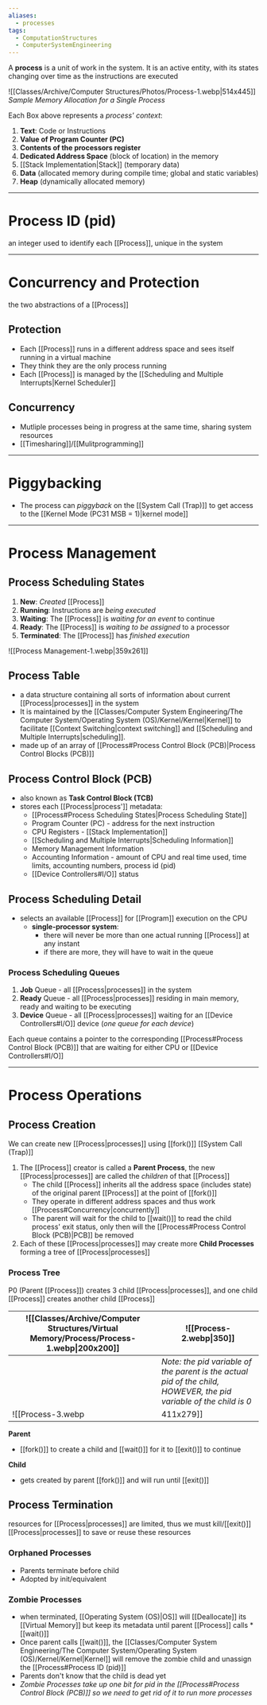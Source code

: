```yaml
---
aliases:
  - processes
tags:
  - ComputationStructures
  - ComputerSystemEngineering
---
```

A **process** is a unit of work in the system. It is an active entity, with its states changing over time as the instructions are executed

![[Classes/Archive/Computer Structures/Photos/Process-1.webp|514x445]]
*Sample Memory Allocation for a Single Process* 

Each Box above represents a *process' context*:
1. **Text**: Code or Instructions
2. **Value of Program Counter (PC)**
3. **Contents of the processors register**
4. **Dedicated Address Space** (block of location) in the memory
5. [[Stack Implementation|Stack]] (temporary data)
6. **Data** (allocated memory during compile time; global and static variables)
7. **Heap** (dynamically allocated memory)
___
# Process ID (pid)
an integer used to identify each [[Process]], unique in the system

___
# Concurrency and Protection
the two abstractions of a [[Process]]

## Protection
- Each [[Process]] runs in a different address space and sees itself running in a virtual machine
- They think they are the only process running
- Each [[Process]] is managed by the [[Scheduling and Multiple Interrupts|Kernel Scheduler]] 

## Concurrency
- Mutliple processes being in progress at the same time, sharing system resources
- [[Timesharing]]/[[Mulitprogramming]]

___
# Piggybacking
- The process can *piggyback* on the [[System Call (Trap)]] to get access to the [[Kernel Mode (PC31 MSB = 1)|kernel mode]]

___
# Process Management
## Process Scheduling States
1. **New**: *Created* [[Process]]
2. **Running**: Instructions are *being executed*
3. **Waiting**: The [[Process]] is *waiting for an event* to continue
4. **Ready**: The [[Process]] is *waiting to be assigned* to a processor
5. **Terminated**: The [[Process]] has *finished execution*

![[Process Management-1.webp|359x261]]

## Process Table
- a data structure containing all sorts of information about current [[Process|processes]] in the system
- It is maintained by the [[Classes/Computer System Engineering/The Computer System/Operating System (OS)/Kernel/Kernel|Kernel]] to facilitate [[Context Switching|context switching]] and [[Scheduling and Multiple Interrupts|scheduling]].
- made up of an array of [[Process#Process Control Block (PCB)|Process Control Blocks (PCB)]]  


## Process Control Block (PCB)
- also known as **Task Control Block (TCB)**
- stores each [[Process|process']] metadata:
	- [[Process#Process Scheduling States|Process Scheduling State]]
	-  Program Counter (PC) - address for the next instruction
	- CPU Registers - [[Stack Implementation]]
	- [[Scheduling and Multiple Interrupts|Scheduling Information]]
	- Memory Management Information
	- Accounting Information - amount of CPU and real time used, time limits, accounting numbers, process id (pid)
	- [[Device Controllers#I/O]] status

## Process Scheduling Detail
- selects an available [[Process]] for [[Program]] execution on the CPU
	- **single-processor system**: 
		- there will never be more than one actual running [[Process]] at any instant
		- if there are more, they will have to wait in the queue

### Process Scheduling Queues
1. **Job** Queue - all [[Process|processes]] in the system
2. **Ready** Queue - all [[Process|processes]] residing in main memory, ready and waiting to be executing
3. **Device** Queue - all [[Process|processes]] waiting for an [[Device Controllers#I/O]] device (*one queue for each device*)

Each queue contains a pointer to the corresponding [[Process#Process Control Block (PCB)]] that are waiting for either CPU or [[Device Controllers#I/O]] 
___
# Process Operations
## Process Creation
We can create new [[Process|processes]] using [[fork()]] [[System Call (Trap)]] 
1. The [[Process]] creator is called a **Parent Process**, the new [[Process|processes]] are called the *children* of that [[Process]]
	- The child [[Process]] inherits all the address space (includes state) of the original parent [[Process]] at the point of [[fork()]]
	- They operate in different address spaces and thus work [[Process#Concurrency|concurrently]]
	- The parent will wait for the child to [[wait()]] to read the child process' exit status, only then will the [[Process#Process Control Block (PCB)|PCB]] be removed
2. Each of these [[Process|processes]] may create more **Child Processes** forming a tree of [[Process|processes]]

### Process Tree
P0 (Parent [[Process]]) creates 3 child [[Process|processes]], and one child [[Process]] creates another child [[Process]]

| ![[Classes/Archive/Computer Structures/Virtual Memory/Process/Process-1.webp\|200x200]] | ![[Process-2.webp\|350]]                                                                                           |
| --------------------------------------------------------------------------------------- | ------------------------------------------------------------------------------------------------------------------ |
|                                                                                         | *Note: the pid variable of the parent is the actual pid of the child, HOWEVER, the pid variable of the child is 0* |
![[Process-3.webp|411x279]]

**Parent**
- [[fork()]] to create a child and [[wait()]] for it to [[exit()]] to continue

**Child**
- gets created by parent [[fork()]] and will run until [[exit()]]

## Process Termination
resources for [[Process|processes]] are limited, thus we must kill/[[exit()]] [[Process|processes]] to save or reuse these resources

### Orphaned Processes
- Parents terminate before child
- Adopted by init/equivalent

### Zombie Processes
- when terminated, [[Operating System (OS)|OS]] will [[Deallocate]] its [[Virtual Memory]] but keep its metadata until parent [[Process]] calls *[[wait()]]
- Once parent calls [[wait()]], the [[Classes/Computer System Engineering/The Computer System/Operating System (OS)/Kernel/Kernel|Kernel]] will remove the zombie child and unassign the [[Process#Process ID (pid)]]
- Parents don't know that the child is dead yet
- *Zombie Processes take up one bit for pid in the [[Process#Process Control Block (PCB)]] so we need to get rid of it to run more processes* 